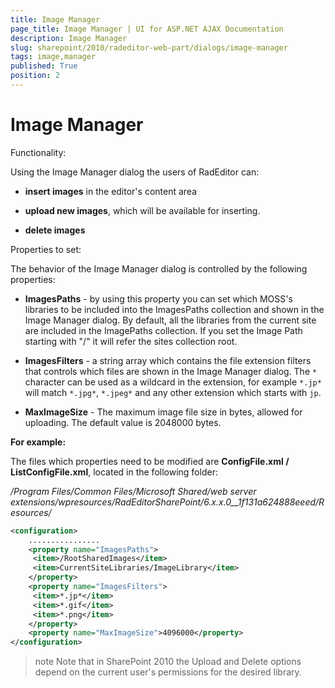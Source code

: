 ```yaml
---
title: Image Manager
page_title: Image Manager | UI for ASP.NET AJAX Documentation
description: Image Manager
slug: sharepoint/2010/radeditor-web-part/dialogs/image-manager
tags: image,manager
published: True
position: 2
---
```


# Image Manager

Functionality:

Using the Image Manager dialog the users of RadEditor can:

* **insert images** in the editor's content area

* **upload new images**, which will be available for inserting.

* **delete images**

Properties to set: 

The behavior of the Image Manager dialog is controlled by the following properties:

* **ImagesPaths** - by using this property you can set which MOSS's libraries to be included into the ImagesPaths collection and shown in the Image Manager dialog. By default, all the libraries from the current site are included in the ImagePaths collection. If you set the Image Path starting with "/" it will refer the sites collection root.

* **ImagesFilters** - a string array which contains the file extension filters that controls which files are shown in the Image Manager dialog. The `*` character can be used as a wildcard in the extension, for example `*.jp*` will match `*.jpg*`, `*.jpeg*` and any other extension which starts with `jp`.

* **MaxImageSize** - The maximum image file size in bytes, allowed for uploading. The default value is 2048000 bytes.

**For example:**

The files which properties need to be modified are **ConfigFile.xml / ListConfigFile.xml**, located in the following folder:

*/Program Files/Common Files/Microsoft Shared/web server extensions/wpresources/RadEditorSharePoint/6.x.x.0__1f131a624888eeed/Resources/*

````XML
<configuration>
    ................
    <property name="ImagesPaths">
     <item>/RootSharedImages</item>
     <item>CurrentSiteLibraries/ImageLibrary</item>
    </property>
    <property name="ImagesFilters">
     <item>*.jp*</item>
     <item>*.gif</item>
     <item>*.png</item>
    </property>
    <property name="MaxImageSize">4096000</property>
</configuration>
````

>note Note that in SharePoint 2010 the Upload and Delete options depend on the current user's permissions for the desired library.
